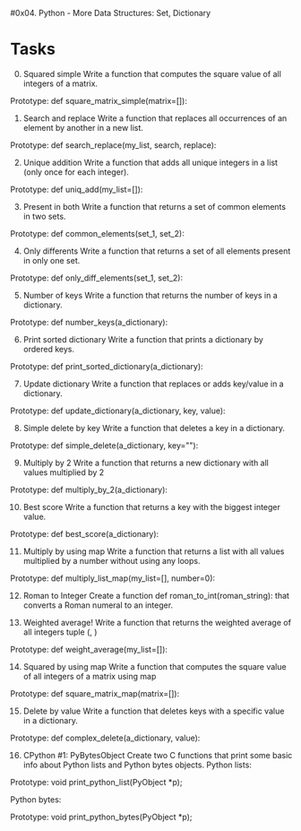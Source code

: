 #0x04. Python - More Data Structures: Set, Dictionary
# Tasks

0. Squared simple
Write a function that computes the square value of all integers of a matrix.

Prototype: def square_matrix_simple(matrix=[]):

1. Search and replace
Write a function that replaces all occurrences of an element by another in a new list.

Prototype: def search_replace(my_list, search, replace):

2. Unique addition
Write a function that adds all unique integers in a list (only once for each integer).

Prototype: def uniq_add(my_list=[]):

3. Present in both
Write a function that returns a set of common elements in two sets.

Prototype: def common_elements(set_1, set_2):

4. Only differents
Write a function that returns a set of all elements present in only one set.

Prototype: def only_diff_elements(set_1, set_2):

5. Number of keys
Write a function that returns the number of keys in a dictionary.

Prototype: def number_keys(a_dictionary):

6. Print sorted dictionary
Write a function that prints a dictionary by ordered keys.

Prototype: def print_sorted_dictionary(a_dictionary):

7. Update dictionary
Write a function that replaces or adds key/value in a dictionary.

Prototype: def update_dictionary(a_dictionary, key, value):

8. Simple delete by key
Write a function that deletes a key in a dictionary.

Prototype: def simple_delete(a_dictionary, key=""):

9. Multiply by 2
Write a function that returns a new dictionary with all values multiplied by 2

Prototype: def multiply_by_2(a_dictionary):

10. Best score
Write a function that returns a key with the biggest integer value.

Prototype: def best_score(a_dictionary):

11. Multiply by using map
Write a function that returns a list with all values multiplied by a number without using any loops.

Prototype: def multiply_list_map(my_list=[], number=0):

12. Roman to Integer
Create a function def roman_to_int(roman_string): that converts a Roman numeral to an integer.

13. Weighted average!
Write a function that returns the weighted average of all integers tuple (<score>, <weight>)

Prototype: def weight_average(my_list=[]):

14. Squared by using map
Write a function that computes the square value of all integers of a matrix using map

Prototype: def square_matrix_map(matrix=[]):

15. Delete by value
Write a function that deletes keys with a specific value in a dictionary.

Prototype: def complex_delete(a_dictionary, value):

16. CPython #1: PyBytesObject
Create two C functions that print some basic info about Python lists and Python bytes objects.
Python lists:

Prototype: void print_python_list(PyObject *p);

Python bytes:

Prototype: void print_python_bytes(PyObject *p);
